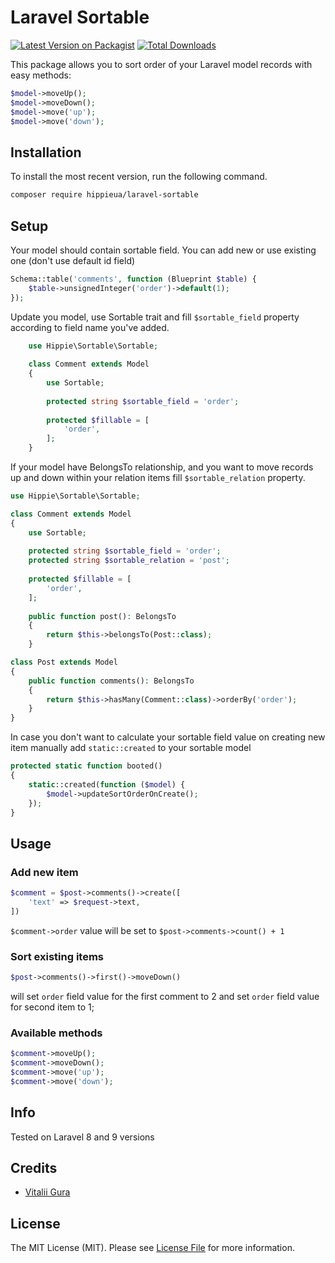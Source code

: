 # Laravel Sortable

[![Latest Version on Packagist](https://img.shields.io/packagist/v/hippieua/laravel-sortable)](https://packagist.org/packages/hippieua/laravel-sortable)
[![Total Downloads](https://img.shields.io/packagist/dt/hippieua/laravel-sortable)](https://packagist.org/packages/hippieua/laravel-sortable)

This package allows you to sort order of your Laravel model records with easy methods: 
```php
$model->moveUp();
$model->moveDown();
$model->move('up');
$model->move('down');
```
## Installation

To install the most recent version, run the following command.

```bash
composer require hippieua/laravel-sortable
```

## Setup
Your model should contain sortable field. You can add new or use existing one (don't use default id field)

```php
Schema::table('comments', function (Blueprint $table) {
    $table->unsignedInteger('order')->default(1);
});
```

Update you model, use Sortable trait and fill `$sortable_field` property according to field name you've added.

```php
    use Hippie\Sortable\Sortable;
    
    class Comment extends Model
    {
        use Sortable;
        
        protected string $sortable_field = 'order';
        
        protected $fillable = [
            'order',
        ];
    }
```

If your model have BelongsTo relationship, and you want to move records up and down within your relation items fill `$sortable_relation` property.
 
```php
use Hippie\Sortable\Sortable;

class Comment extends Model
{
    use Sortable;
    
    protected string $sortable_field = 'order';
    protected string $sortable_relation = 'post';
    
    protected $fillable = [
        'order',
    ];
    
    public function post(): BelongsTo
    {
        return $this->belongsTo(Post::class);
    }
```

```php
class Post extends Model
{
    public function comments(): BelongsTo
    {
        return $this->hasMany(Comment::class)->orderBy('order'); 
    }    
}
```

In case you don't want to calculate your sortable field value on creating new item manually add `static::created` to your sortable model
```php
protected static function booted()
{
    static::created(function ($model) {
        $model->updateSortOrderOnCreate();
    });
}
```

## Usage
### Add new item
``` php
$comment = $post->comments()->create([
    'text' => $request->text,
])
```
`$comment->order`  value will be set to `$post->comments->count() + 1`

### Sort existing items
``` php
$post->comments()->first()->moveDown()
```

will set `order` field value for the first comment to 2 and set `order` field value for second item to 1;

### Available methods
 ``` php
$comment->moveUp();
$comment->moveDown();
$comment->move('up');
$comment->move('down');
```

## Info
Tested on Laravel 8 and 9 versions

## Credits
- [Vitalii Gura](https://github.com/hippieua)

## License
The MIT License (MIT). Please see [License File](LICENSE.md) for more information.